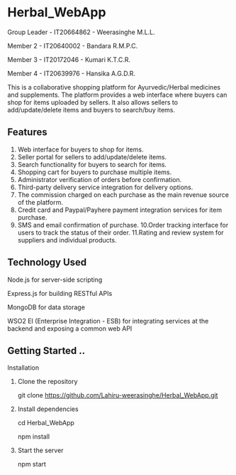 # Herbal_WebApp

Group Leader - IT20664862 - Weerasinghe M.L.L.

Member 2 - IT20640002 - Bandara R.M.P.C.

Member 3 - IT20172046 - Kumari K.T.C.R.

Member 4 - IT20639976 - Hansika A.G.D.R.

This is a collaborative shopping platform for Ayurvedic/Herbal medicines and supplements. The platform provides a web interface where buyers can shop for items uploaded by sellers. It also allows sellers to add/update/delete items and buyers to search/buy items.

Features
--------

1. Web interface for buyers to shop for items.
2. Seller portal for sellers to add/update/delete items.
3. Search functionality for buyers to search for items.
4. Shopping cart for buyers to purchase multiple items.
5. Administrator verification of orders before confirmation.
6. Third-party delivery service integration for delivery options.
7. The commission charged on each purchase as the main revenue source of the platform.
8. Credit card and Paypal/Payhere payment integration services for item purchase.
9. SMS and email confirmation of purchase.
10.Order tracking interface for users to track the status of their order.
11.Rating and review system for suppliers and individual products.


Technology Used
---------------

Node.js for server-side scripting

Express.js for building RESTful APIs

MongoDB for data storage

WSO2 EI (Enterprise Integration - ESB) for integrating services at the backend and exposing a common web API

Getting Started ..
------------------

Installation
1. Clone the repository

      git clone https://github.com/Lahiru-weerasinghe/Herbal_WebApp.git

2. Install dependencies

      cd Herbal_WebApp
      
      npm install


3. Start the server

      npm start
